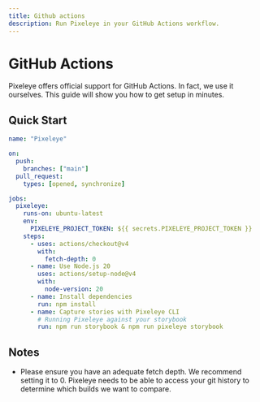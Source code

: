```yaml
---
title: Github actions
description: Run Pixeleye in your GitHub Actions workflow.
---
```


# GitHub Actions

Pixeleye offers official support for GitHub Actions. In fact, we use it ourselves. This guide will show you how to get setup in minutes.

## Quick Start

```yaml
name: "Pixeleye"

on:
  push:
    branches: ["main"]
  pull_request:
    types: [opened, synchronize]

jobs:
  pixeleye:
    runs-on: ubuntu-latest
    env:
      PIXELEYE_PROJECT_TOKEN: ${{ secrets.PIXELEYE_PROJECT_TOKEN }}
    steps:
      - uses: actions/checkout@v4
        with:
          fetch-depth: 0
      - name: Use Node.js 20
        uses: actions/setup-node@v4
        with:
          node-version: 20
      - name: Install dependencies
        run: npm install
      - name: Capture stories with Pixeleye CLI
        # Running Pixeleye against your storybook
        run: npm run storybook & npm run pixeleye storybook
```

## Notes

- Please ensure you have an adequate fetch depth. We recommend setting it to 0. Pixeleye needs to be able to access your git history to determine which builds we want to compare.
